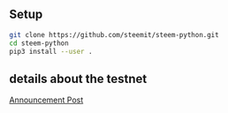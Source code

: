 
## Setup

```bash
git clone https://github.com/steemit/steem-python.git
cd steem-python
pip3 install --user .
```



## details about the testnet

[Announcement Post](https://steemit.com/steemdev/@almost-digital/introducing-the-first-ever-public-steem-testnet)




